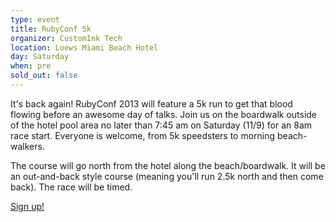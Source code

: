 ```yaml
---
type: event
title: RubyConf 5k
organizer: CustomInk Tech
location: Loews Miami Beach Hotel
day: Saturday
when: pre
sold_out: false
---
```


It's back again! RubyConf 2013 will feature a 5k run to get that blood flowing
before an awesome day of talks. Join us on the boardwalk outside of the hotel
pool area no later than 7:45 am on Saturday (11/9) for an 8am race start.
Everyone is welcome, from 5k speedsters to morning beach-walkers.

The course will go north from the hotel along the beach/boardwalk. It will be an
out-and-back style course (meaning you'll run 2.5k north and then come back).
The race will be timed.

[Sign up!](https://rubyconf5k2013.eventbrite.com/)

